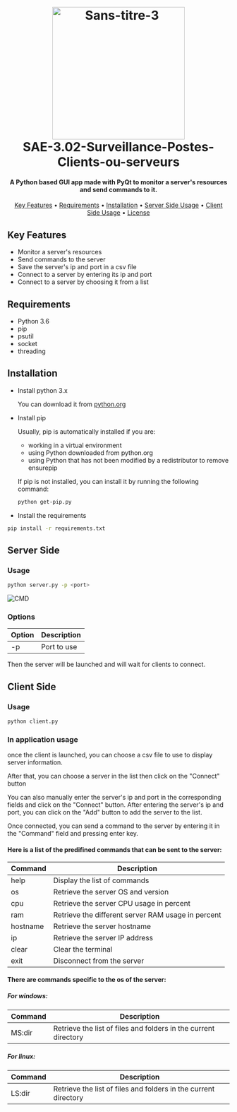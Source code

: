 <h1 align = "center">
    <br>
    <img src="https://i.ibb.co/dWvj19V/Sans-titre-3.png" alt="Sans-titre-3" border="0" width="300">
    <br>
    SAE-3.02-Surveillance-Postes-Clients-ou-serveurs
    <br>
</h1>

<h4 align="center">A Python based GUI app made with PyQt to monitor a server's resources and send commands to it.</h4>

<p align="center">
  <a href="#key-features">Key Features</a> •
  <a href="#Requirements">Requirements</a> •
  <a href="#Installation">Installation</a> •
  <a href="#Server Side">Server Side Usage</a> •
  <a href="#Client Side">Client Side Usage</a> •
  <a href="#license">License</a>
</p>

## Key Features

* Monitor a server's resources
* Send commands to the server
* Save the server's ip and port in a csv file
* Connect to a server by entering its ip and port
* Connect to a server by choosing it from a list

## Requirements
- Python 3.6
- pip
- psutil
- socket
- threading

## Installation
- Install python 3.x

    You can download it from [python.org](https://www.python.org/downloads/)

- Install pip

    Usually, pip is automatically installed if you are:

    - working in a virtual environment
    - using Python downloaded from python.org
    - using Python that has not been modified by a redistributor to remove ensurepip

    If pip is not installed, you can install it by running the following command:

    ```bash
    python get-pip.py
    ```

- Install the requirements
```bash
pip install -r requirements.txt
```

## Server Side

### Usage
```bash
python server.py -p <port>
```
<img margin-left=auto margin-right=auto src="https://i.ibb.co/NYvBhcP/CMD.gif" alt="CMD" border="0">

### Options

| Option | Description |
| ------ | ----------- |
| -p     | Port to use |

Then the server will be launched and will wait for clients to connect.

## Client Side

### Usage
```bash
python client.py
```

### In application usage

once the client is launched, you can choose a csv file to use to display server information.

After that, you can choose a server in  the list then click on the "Connect" button

You can also manually enter the server's ip and port in the corresponding fields and click on the "Connect" button.
After entering the server's ip and port, you can click on the "Add" button to add the server to the list.

Once connected, you can send a command to the server by entering it in the "Command" field and pressing enter key.

#### Here is a list of the  predifined commands that can be sent to the server:

| Command | Description |
| ------- | ----------- |
| help    | Display the list of commands |
| os      | Retrieve the server OS and version |
| cpu     | Retrieve the server CPU usage in percent |
| ram     | Retrieve the different server RAM usage in percent |
| hostname| Retrieve the server hostname |
| ip      | Retrieve the server IP address |
| clear   | Clear the terminal |
| exit    | Disconnect from the server |

#### There are commands specific to the os of the server:

##### For windows:

| Command | Description |
| ------- | ----------- |
| MS:dir  | Retrieve the list of files and folders in the current directory |

##### For linux:

| Command | Description |
| ------- | ----------- |
| LS:dir  | Retrieve the list of files and folders in the current directory |

